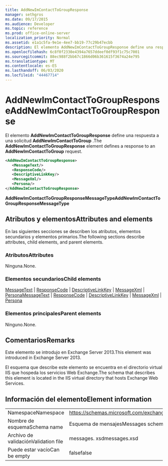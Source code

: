 ```yaml
---
title: AddNewImContactToGroupResponse
manager: sethgros
ms.date: 09/17/2015
ms.audience: Developer
ms.topic: reference
ms.prod: office-online-server
localization_priority: Normal
ms.assetid: e1a1c5fa-9e1e-4ee7-bb19-77c29b47ecbb
description: El elemento AddNewImContactToGroupResponse define una respuesta a una solicitud AddNewImContactToGroup.
ms.openlocfilehash: 6c8f0f2330e4394a7657ddeef0df93f1c75c7001
ms.sourcegitcommit: 88ec988f2bb67c1866d06b361615f3674a24e795
ms.translationtype: MT
ms.contentlocale: es-ES
ms.lasthandoff: 06/03/2020
ms.locfileid: "44467714"
---
```

# <a name="addnewimcontacttogroupresponse"></a><span data-ttu-id="b3215-103">AddNewImContactToGroupResponse</span><span class="sxs-lookup"><span data-stu-id="b3215-103">AddNewImContactToGroupResponse</span></span>

<span data-ttu-id="b3215-104">El elemento **AddNewImContactToGroupResponse** define una respuesta a una solicitud **AddNewImContactToGroup** .</span><span class="sxs-lookup"><span data-stu-id="b3215-104">The **AddNewImContactToGroupResponse** element defines a response to an **AddNewImContactToGroup** request.</span></span> 
  
```XML
<AddNewImContactToGroupResponse>
   <MessageText/>
   <ResponseCode/>
   <DescriptiveLinkKey/>
   <MessageXml/>
   <Persona/>
</AddNewImContactToGroupResponse>
```

 <span data-ttu-id="b3215-105">**AddNewImContactToGroupResponseMessageType**</span><span class="sxs-lookup"><span data-stu-id="b3215-105">**AddNewImContactToGroupResponseMessageType**</span></span>
## <a name="attributes-and-elements"></a><span data-ttu-id="b3215-106">Atributos y elementos</span><span class="sxs-lookup"><span data-stu-id="b3215-106">Attributes and elements</span></span>

<span data-ttu-id="b3215-107">En las siguientes secciones se describen los atributos, elementos secundarios y elementos primarios.</span><span class="sxs-lookup"><span data-stu-id="b3215-107">The following sections describe attributes, child elements, and parent elements.</span></span>
  
### <a name="attributes"></a><span data-ttu-id="b3215-108">Atributos</span><span class="sxs-lookup"><span data-stu-id="b3215-108">Attributes</span></span>

<span data-ttu-id="b3215-109">Ninguna.</span><span class="sxs-lookup"><span data-stu-id="b3215-109">None.</span></span>
  
### <a name="child-elements"></a><span data-ttu-id="b3215-110">Elementos secundarios</span><span class="sxs-lookup"><span data-stu-id="b3215-110">Child elements</span></span>

<span data-ttu-id="b3215-111">[MessageText](messagetext.md)  |  [ResponseCode](responsecode.md)  |  [DescriptiveLinkKey](descriptivelinkkey.md)  |  [MessageXml](messagexml.md)  |  [Persona](persona.md)</span><span class="sxs-lookup"><span data-stu-id="b3215-111">[MessageText](messagetext.md) | [ResponseCode](responsecode.md) | [DescriptiveLinkKey](descriptivelinkkey.md) | [MessageXml](messagexml.md) | [Persona](persona.md)</span></span>
  
### <a name="parent-elements"></a><span data-ttu-id="b3215-112">Elementos principales</span><span class="sxs-lookup"><span data-stu-id="b3215-112">Parent elements</span></span>

<span data-ttu-id="b3215-113">Ninguno.</span><span class="sxs-lookup"><span data-stu-id="b3215-113">None.</span></span>
  
## <a name="remarks"></a><span data-ttu-id="b3215-114">Comentarios</span><span class="sxs-lookup"><span data-stu-id="b3215-114">Remarks</span></span>

<span data-ttu-id="b3215-115">Este elemento se introdujo en Exchange Server 2013.</span><span class="sxs-lookup"><span data-stu-id="b3215-115">This element was introduced in Exchange Server 2013.</span></span>
  
<span data-ttu-id="b3215-116">El esquema que describe este elemento se encuentra en el directorio virtual IIS que hospeda los servicios Web Exchange.</span><span class="sxs-lookup"><span data-stu-id="b3215-116">The schema that describes this element is located in the IIS virtual directory that hosts Exchange Web Services.</span></span>
  
## <a name="element-information"></a><span data-ttu-id="b3215-117">Información del elemento</span><span class="sxs-lookup"><span data-stu-id="b3215-117">Element information</span></span>

|||
|:-----|:-----|
|<span data-ttu-id="b3215-118">Namespace</span><span class="sxs-lookup"><span data-stu-id="b3215-118">Namespace</span></span>  <br/> |https://schemas.microsoft.com/exchange/services/2006/messages  <br/> |
|<span data-ttu-id="b3215-119">Nombre de esquema</span><span class="sxs-lookup"><span data-stu-id="b3215-119">Schema name</span></span>  <br/> |<span data-ttu-id="b3215-120">Esquema de mensajes</span><span class="sxs-lookup"><span data-stu-id="b3215-120">Messages schema</span></span>  <br/> |
|<span data-ttu-id="b3215-121">Archivo de validación</span><span class="sxs-lookup"><span data-stu-id="b3215-121">Validation file</span></span>  <br/> |<span data-ttu-id="b3215-122">messages. xsd</span><span class="sxs-lookup"><span data-stu-id="b3215-122">messages.xsd</span></span>  <br/> |
|<span data-ttu-id="b3215-123">Puede estar vacío</span><span class="sxs-lookup"><span data-stu-id="b3215-123">Can be empty</span></span>  <br/> |<span data-ttu-id="b3215-124">false</span><span class="sxs-lookup"><span data-stu-id="b3215-124">false</span></span>  <br/> |
   

